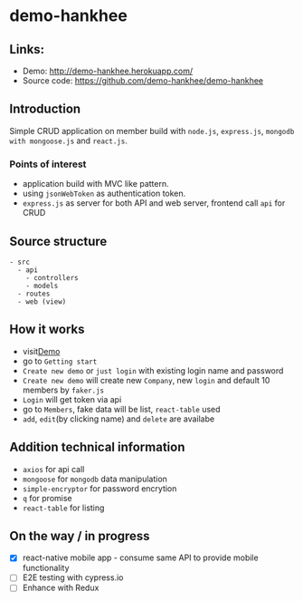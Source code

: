 # demo-hankhee

## Links:
- Demo: http://demo-hankhee.herokuapp.com/
- Source code: https://github.com/demo-hankhee/demo-hankhee

## Introduction
Simple CRUD application on member build with `node.js`, `express.js`, `mongodb with mongoose.js` and `react.js`. 

### Points of interest
- application build with MVC like pattern.
- using `jsonWebToken` as authentication token.
- `express.js` as server for both API and web server, frontend call `api` for CRUD

## Source structure
```
- src 
  - api
    - controllers
    - models
  - routes
  - web (view)
```

## How it works
- visit[Demo](http://demo-hankhee.herokuapp.com/)
- go to `Getting start`
- `Create new demo` or `just login` with existing login name and password
- `Create new demo` will create new `Company`, new `login` and default 10 members by `faker.js`
- `Login` will get token via api
- go to `Members`, fake data will be list, `react-table` used
- `add`, `edit`(by clicking name) and `delete` are availabe

## Addition technical information
- `axios` for api call
- `mongoose` for `mongodb` data manipulation
- `simple-encryptor` for password encrytion
- `q` for promise
- `react-table` for listing

## On the way / in progress
- [x] react-native mobile app - consume same API to provide mobile functionality
- [ ] E2E testing with cypress.io
- [ ] Enhance with Redux
